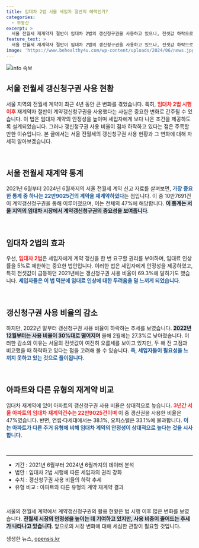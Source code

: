 ```yaml
---
title: 임대차 2법 서울 세입자 절반의 혜택인가?
categories:
  - 부동산
excerpt: >
  서울 전월세 재계약자 절반이 임대차 2법의 갱신청구권을 사용하고 있으나, 전셋값 하락으로 비율은 점차 줄어들고 있다. 최근 3년간 갱신권 사용 비중이 47%에서 28.4%로 감소, 세입자들의 선택이 달라지고 있다.
feature_text: >
  서울 전월세 재계약자 절반이 임대차 2법의 갱신청구권을 사용하고 있으나, 전셋값 하락으로 비율은 점차 줄어들고 있다. 최근 3년간 갱신권 사용 비중이 47%에서 28.4%로 감소, 세입자들의 선택이 달라지고 있다.
image: 'https://www.behealthy4u.com/wp-content/uploads/2024/06/news.jpg'
---
```


<p><img src="https://www.behealthy4u.com/wp-content/uploads/2024/06/news.jpg" alt="info 속보" /></p>

<h2 data-ke-size="size26">서울 전월세 갱신청구권 사용 현황</h2>

<p data-ke-size="size16">서울 지역의 전월세 계약이 최근 4년 동안 큰 변화를 겪었습니다. 특히, <b><span style="color: #ee2323;">임대차 2법 시행 이후</span></b> 재계약자 절반이 계약갱신청구권을 사용했다는 사실은 중요한 변화로 간주될 수 있습니다. 이 법은 임대차 계약의 안정성을 높이며 세입자에게 보다 나은 조건을 제공하도록 설계되었습니다. 그러나 갱신청구권 사용 비율이 점차 하락하고 있다는 점은 주목할 만한 이슈입니다. 본 글에서는 서울 전월세의 갱신청구권 사용 현황과 그 변화에 대해 자세히 알아보겠습니다.</p>

<p data-ke-size="size16">&nbsp;</p>

<h2 data-ke-size="size26">서울 전월세 재계약 통계</h2>

<p data-ke-size="size16">2021년 6월부터 2024년 6월까지의 서울 전월세 계약 신고 자료를 살펴보면, <b><span style="color: #1a5490;">가장 중요한 통계 중 하나는 22만9025건의 계약을 재계약하였다</span></b>는 점입니다. 이 중 10만7691건이 계약갱신청구권을 통해 이루어졌으며, 이는 전체의 47%에 해당합니다. <b><span style="background-color: #21538527;">이 통계는 서울 지역의 임대차 시장에서 계약갱신청구권의 중요성을 보여줍니다</span></b>.</p>

<p data-ke-size="size16">&nbsp;</p>

<h2 data-ke-size="size26">임대차 2법의 효과</h2>

<p data-ke-size="size16">우선, <b><span style="color: #ee2323;">임대차 2법</span></b>은 세입자에게 계약 갱신을 한 번 요구할 권리를 부여하며, 임대료 인상률을 5%로 제한하는 중요한 법안입니다. 이러한 법은 세입자에게 안정성을 제공하였고, 특히 전셋값이 급등하던 2021년에는 갱신청구권 사용 비율이 69.3%에 달하기도 했습니다. <b><span style="color: #1a5490;">세입자들은 이 법 덕분에 임대료 인상에 대한 두려움을 덜 느끼게 되었습니다</span></b>.</p>

<p data-ke-size="size16">&nbsp;</p>

<h2 data-ke-size="size26">갱신청구권 사용 비율의 감소</h2>

<p data-ke-size="size16">하지만, 2022년 말부터 갱신청구권 사용 비율이 하락하는 추세를 보였습니다. <b><span style="background-color: #21538527;">2022년 12월부터는 사용 비율이 30%대로 떨어지며</span></b> 올해 2월에는 27.3%로 낮아졌습니다. 이러한 감소의 이유는 서울의 전셋값이 여전히 오름세를 보이고 있지만, 두 해 전 고점과 비교했을 때 하락하고 있다는 점을 고려해 볼 수 있습니다. <b><span style="color: #1a5490;">즉, 세입자들이 필요성을 느끼지 못하고 있는 것으로 풀이됩니다</span></b>.</p>

<p data-ke-size="size16">&nbsp;</p>

<h2 data-ke-size="size26">아파트와 다른 유형의 재계약 비교</h2>

<p data-ke-size="size16"> 임대차 재계약에 있어 아파트의 갱신청구권 사용 비율은 상대적으로 높습니다. <b><span style="color: #ee2323;">3년간 서울 아파트의 임대차 재계약건수는 22만9025건이며</span></b> 이 중 갱신권을 사용한 비율은 47%였습니다. 반면, 연립·다세대에서는 38.1%, 오피스텔은 33.1%에 불과합니다. <b><span style="color: #1a5490;">이는 아파트가 다른 주거 유형에 비해 임대차 계약의 안정성이 상대적으로 높다는 것을 시사합니다</span></b>.</p>

<p data-ke-size="size16">&nbsp;</p>

<hr />

<ul>
<li>기간 : 2021년 6월부터 2024년 6월까지의 데이터 분석</li>
<li>법안 : 임대차 2법 시행에 따른 세입자의 권리 강화</li>
<li>수치 : 갱신청구권 사용 비율의 하락 추세</li>
<li>유형 비교 : 아파트와 다른 유형의 계약 재계약 결과</li>
</ul>

<p data-ke-size="size16">&nbsp;</p>

<p data-ke-size="size16">서울의 전월세 계약에서 계약갱신청구권의 활용 현황은 법 시행 이후 많은 변화를 보였습니다. <b><span style="background-color: #21538527;">전월세 시장의 안정성을 높이는 데 기여하고 있지만, 사용 비중이 줄어드는 추세가 나타나고 있습니다</span></b>. 앞으로의 시장 변화에 대해 세심한 관찰이 필요할 것입니다.</p>
생생한 뉴스, <a href="https://opensis.kr" rel="dofollow">opensis.kr</a>


